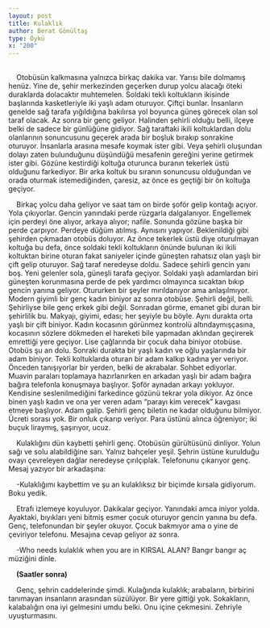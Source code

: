 ```yaml
---
layout: post
title: Kulaklık
author: Berat Gönültaş
type: Öykü
x: "200"
---
```

<br/>
&nbsp;&nbsp;&nbsp;&nbsp;Otobüsün kalkmasına yalnızca birkaç dakika var. Yarısı bile dolmamış henüz. Yine de, şehir merkezinden geçerken durup yolcu alacağı öteki duraklarda dolacaktır muhtemelen. Soldaki tekli koltukların ikisinde başlarında kasketleriyle iki yaşlı adam oturuyor. Çiftçi bunlar. İnsanların genelde sağ tarafa yığıldığına bakılırsa yol boyunca güneş görecek olan sol taraf olacak. Az sonra bir genç geliyor. Halinden şehirli olduğu belli, ilçeye belki de sadece bir günlüğüne gidiyor. Sağ taraftaki ikili koltuklardan dolu olanlarının sonuncusunu geçerek arada bir boşluk bırakıp sonrakine oturuyor. İnsanlarla arasına mesafe koymak ister gibi. Veya şehirli oluşundan dolayı zaten bulunduğunu düşündüğü mesafenin gereğini yerine getirmek ister gibi. Gözüne kestirdiği koltuğa oturunca buranın tekerlek üstü olduğunu farkediyor. Bir arka koltuk bu sıranın sonuncusu olduğundan ve orada oturmak istemediğinden, çaresiz, az önce es geçtiği bir ön koltuğa geçiyor.

&nbsp;&nbsp;&nbsp;&nbsp;Birkaç yolcu daha geliyor ve saat tam on birde şoför gelip kontağı açıyor. Yola çıkıyorlar. Gencin yanındaki perde rüzgarla dalgalanıyor. Engellemek için perdeyi öne alıyor, arkaya alıyor; nafile. Sonunda gözüne başka bir perde çarpıyor. Perdeye düğüm atılmış. Aynısını yapıyor. Beklenildiği gibi şehirden çıkmadan otobüs doluyor. Az önce tekerlek üstü diye oturulmayan koltuğa bu defa, önce soldaki tekli koltukların önünde bulunan iki ikili koltuktan birine oturan fakat saniyeler içinde güneşten rahatsız olan yaşlı bir çift gelip oturuyor. Sağ taraf neredeyse doldu. Sadece şehirli gencin yanı boş. Yeni gelenler sola, güneşli tarafa geçiyor. Soldaki yaşlı adamlardan biri güneşten korunmasına perde de pek yardımcı olmayınca sıcaktan bıkıp gencin yanına geliyor. Otururken bir şeyler mırıldanıyor ama anlaşılmıyor. Modern giyimli bir genç kadın biniyor az sonra otobüse. Şehirli değil, belli. Şehirliyse bile genç erkek gibi değil. Sonradan görme, emanet gibi duran bir şehirlilik bu. Makyajı, giyimi, edası; her şeyiyle bu böyle. Aynı durakta orta yaşlı bir çift biniyor. Kadın kocasının görünmez kontrolü altındaymışçasına, kocasının sözlere dökmeden el hareketi bile yapmadan aklından geçirerek emrettiği yere geçiyor. Lise çağlarında bir çocuk daha biniyor otobüse. Otobüs şu an dolu. Sonraki durakta bir yaşlı kadın ve oğlu yaşlarında bir adam biniyor. Tekli koltuklarda oturan bir adam kalkıp kadına yer veriyor. Önceden tanışıyorlar bir yerden, belki de akrabalar. Sohbet ediyorlar. Muavin paraları toplamaya hazırlanırken en arkadan yaşlı bir adam bağıra bağıra telefonla konuşmaya başlıyor. Şoför aynadan arkayı yokluyor. Kendisine seslenilmediğini farkedince gözünü tekrar yola dikiyor. Az önce binen yaşlı kadın ve ona yer veren adam “parayı kim verecek” kavgası etmeye başlıyor. Adam galip. Şehirli genç biletin ne kadar olduğunu bilmiyor. Ücreti sorası yok. Bir onluk çıkarıp veriyor. Para üstünü alınca öğreniyor; iki buçuk liraymış, şaşırıyor, ucuz.

&nbsp;&nbsp;&nbsp;&nbsp;Kulaklığını dün kaybetti şehirli genç. Otobüsün gürültüsünü dinliyor. Yolun sağı ve solu alabildiğine sarı. Yalnız bahçeler yeşil. Şehrin üstüne kurulduğu ovayı çevreleyen dağlar neredeyse çırılçıplak. Telefonunu çıkarıyor genç. Mesaj yazıyor bir arkadaşına:

&nbsp;&nbsp;&nbsp;&nbsp;-Kulaklığımı kaybettim ve şu an kulaklıksız bir biçimde kırsala gidiyorum. Boku yedik.

&nbsp;&nbsp;&nbsp;&nbsp;Etrafı izlemeye koyuluyor. Dakikalar geçiyor. Yanındaki amca iniyor yolda. Ayaktaki, bıyıkları yeni bitmiş esmer çocuk oturuyor gencin yanına bu defa. Genç, telefonundan bir şeyler okuyor. Çocuk bakmıyor ama o yine de çeviriyor telefonu. Mesajına cevap geliyor az sonra.

&nbsp;&nbsp;&nbsp;&nbsp;-Who needs kulaklık when you are in KIRSAL ALAN? Bangır bangır aç müziğini dinle.

&nbsp;&nbsp;&nbsp;&nbsp;**(Saatler sonra)**

&nbsp;&nbsp;&nbsp;&nbsp;Genç, şehrin caddelerinde şimdi. Kulağında kulaklık; arabaların, birbirini tanımayan insanların arasından süzülüyor. Bir yere gittiği yok. Sokakların, kalabalığın ona iyi gelmesini umdu belki. Onu içine çekmesini. Zehriyle uyuşturmasını.
